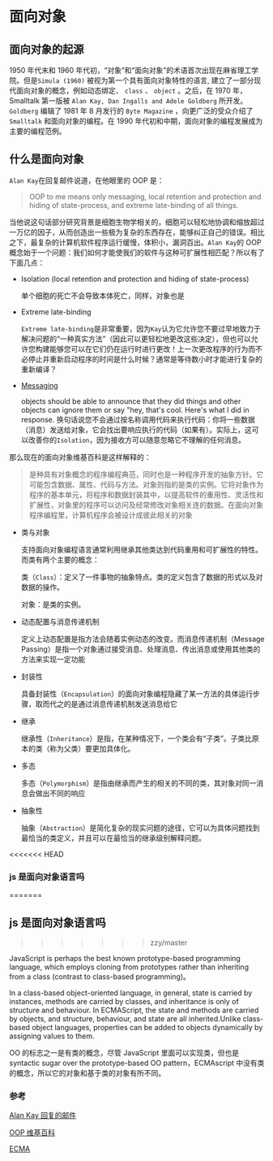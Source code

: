 # 面向对象

## 面向对象的起源

1950 年代末和 1960 年代初，“对象”和“面向对象”的术语首次出现在麻省理工学院。但是`Simula (1960)` 被视为第一个具有面向对象特性的语言, 建立了一部分现代面向对象的概念，例如动态绑定、 `class` 、 `object` 。之后，在 1970 年，Smalltalk 第一版被 `Alan Kay, Dan Ingalls and Adele Goldberg` 所开发。`Goldberg` 编辑了 1981 年 8 月发行的 `Byte Magazine` ，向更广泛的受众介绍了 `Smalltalk` 和面向对象的编程。在 1990 年代初和中期，面向对象的编程发展成为主要的编程范例。

## 什么是面向对象

`Alan Kay`在回复邮件说道，在他眼里的 OOP 是：

>OOP to me means only messaging, local retention and protection and hiding of state-process, and extreme late-binding of all things.

当他说这句话部分研究背景是细胞生物学相关的，细胞可以轻松地协调和缩放超过一万亿的因子，从而创造出一些极为复杂的东西存在，能够纠正自己的错误。相比之下，最复杂的计算机软件程序运行缓慢，体积小，漏洞百出。`Alan Kay`的 OOP 概念始于一个问题：我们如何才能使我们的软件与这种可扩展性相匹配？所以有了下面几点：

- Isolation (local retention and protection and hiding of state-process)

  单个细胞的死亡不会导致本体死亡，同样，对象也是

- Extreme late-binding

  `Extreme late-binding`是非常重要，因为`Kay`认为它允许您不要过早地致力于解决问题的“一种真实方法”（因此可以更轻松地更改这些决定），但也可以允许您构建能够您可以在它们仍在运行时进行更改！上一次更改程序的行为而不必停止并重新启动程序的时间是什么时候？通常是等待数小时才能进行复杂的重新编译？

- [Messaging](https://ovid.github.io/articles/alan-kay-and-missing-messages-a-follow-up.html)

  objects should be able to announce that they did things and other objects can ignore them or say "hey, that's cool. Here's what I did in response.
  换句话说您不会通过按名称调用代码来执行代码：你将一些数据（消息）发送给对象，它会找出要响应执行的代码（如果有）。实际上，这可以改善你的`Isolation`，因为接收方可以随意忽略它不理解的任何消息。

那么现在的面向对象维基百科是这样解释的：

>是种具有对象概念的程序编程典范，同时也是一种程序开发的抽象方针。它可能包含数据、属性、代码与方法。对象则指的是类的实例。它将对象作为程序的基本单元，将程序和数据封装其中，以提高软件的重用性、灵活性和扩展性，对象里的程序可以访问及经常修改对象相关连的数据。在面向对象程序编程里，计算机程序会被设计成彼此相关的对象

- 类与对象

  支持面向对象编程语言通常利用继承其他类达到代码重用和可扩展性的特性。而类有两个主要的概念：

  类（`Class`）：定义了一件事物的抽象特点。类的定义包含了数据的形式以及对数据的操作。

  对象：是类的实例。

- 动态配置与消息传递机制

  定义上动态配置是指方法会随着实例动态的改变。而消息传递机制（Message Passing）是指一个对象通过接受消息、处理消息、传出消息或使用其他类的方法来实现一定功能

- 封装性

  具备封装性（`Encapsulation`）的面向对象编程隐藏了某一方法的具体运行步骤，取而代之的是通过消息传递机制发送消息给它

- 继承

  继承性（`Inheritance`）是指，在某种情况下，一个类会有“子类”。子类比原本的类（称为父类）要更加具体化。

- 多态

  多态（`Polymorphism`）是指由继承而产生的相关的不同的类，其对象对同一消息会做出不同的响应

- 抽象性

  抽象（`Abstraction`）是简化复杂的现实问题的途径，它可以为具体问题找到最恰当的类定义，并且可以在最恰当的继承级别解释问题。

<<<<<<< HEAD
### js 是面向对象语言吗
=======
## js 是面向对象语言吗
>>>>>>> zzy/master

JavaScript is perhaps the best known prototype-based programming language, which employs cloning from prototypes rather than inheriting from a class (contrast to class-based programming)。

In a class-based object-oriented language, in general, state is carried by instances, methods are carried by classes, and inheritance is only of structure and behaviour. In ECMAScript, the state and methods are carried by objects, and structure, behaviour, and state are all inherited.Unlike class-based object languages, properties can be added to objects dynamically by assigning values to them.

OO 的标志之一是有类的概念，尽管 JavaScript 里面可以实现类，但也是 syntactic sugar over the prototype-based OO pattern，ECMAscript 中没有类的概念，所以它的对象和基于类的对象有所不同。

### 参考

[Alan Kay 回复的邮件](http://userpage.fu-berlin.de/~ram/pub/pub_jf47ht81Ht/doc_kay_oop_en)

[OOP 维基百科](https://en.wikipedia.org/wiki/Object-oriented_programming)

[ECMA](https://www.ecma-international.org/ecma-262/5.1/#sec-4.2.1)
